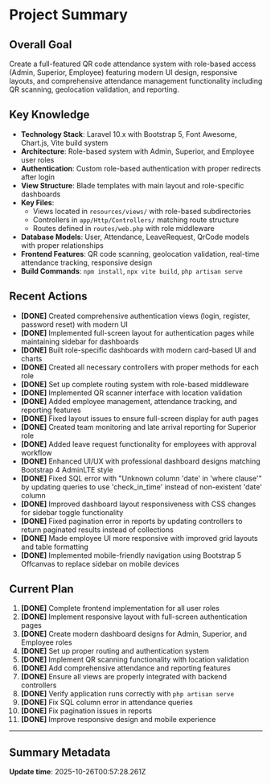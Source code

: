 # Project Summary

## Overall Goal
Create a full-featured QR code attendance system with role-based access (Admin, Superior, Employee) featuring modern UI design, responsive layouts, and comprehensive attendance management functionality including QR scanning, geolocation validation, and reporting.

## Key Knowledge
- **Technology Stack**: Laravel 10.x with Bootstrap 5, Font Awesome, Chart.js, Vite build system
- **Architecture**: Role-based system with Admin, Superior, and Employee user roles
- **Authentication**: Custom role-based authentication with proper redirects after login
- **View Structure**: Blade templates with main layout and role-specific dashboards  
- **Key Files**: 
  - Views located in `resources/views/` with role-based subdirectories
  - Controllers in `app/Http/Controllers/` matching route structure
  - Routes defined in `routes/web.php` with role middleware
- **Database Models**: User, Attendance, LeaveRequest, QrCode models with proper relationships
- **Frontend Features**: QR code scanning, geolocation validation, real-time attendance tracking, responsive design
- **Build Commands**: `npm install`, `npx vite build`, `php artisan serve`

## Recent Actions
- **[DONE]** Created comprehensive authentication views (login, register, password reset) with modern UI
- **[DONE]** Implemented full-screen layout for authentication pages while maintaining sidebar for dashboards
- **[DONE]** Built role-specific dashboards with modern card-based UI and charts
- **[DONE]** Created all necessary controllers with proper methods for each role
- **[DONE]** Set up complete routing system with role-based middleware
- **[DONE]** Implemented QR scanner interface with location validation
- **[DONE]** Added employee management, attendance tracking, and reporting features
- **[DONE]** Fixed layout issues to ensure full-screen display for auth pages
- **[DONE]** Created team monitoring and late arrival reporting for Superior role
- **[DONE]** Added leave request functionality for employees with approval workflow
- **[DONE]** Enhanced UI/UX with professional dashboard designs matching Bootstrap 4 AdminLTE style
- **[DONE]** Fixed SQL error with "Unknown column 'date' in 'where clause'" by updating queries to use 'check_in_time' instead of non-existent 'date' column
- **[DONE]** Improved dashboard layout responsiveness with CSS changes for sidebar toggle functionality
- **[DONE]** Fixed pagination error in reports by updating controllers to return paginated results instead of collections
- **[DONE]** Made employee UI more responsive with improved grid layouts and table formatting
- **[DONE]** Implemented mobile-friendly navigation using Bootstrap 5 Offcanvas to replace sidebar on mobile devices

## Current Plan
1. **[DONE]** Complete frontend implementation for all user roles
2. **[DONE]** Implement responsive layout with full-screen authentication pages  
3. **[DONE]** Create modern dashboard designs for Admin, Superior, and Employee roles
4. **[DONE]** Set up proper routing and authentication system
5. **[DONE]** Implement QR scanning functionality with location validation
6. **[DONE]** Add comprehensive attendance and reporting features
7. **[DONE]** Ensure all views are properly integrated with backend controllers
8. **[DONE]** Verify application runs correctly with `php artisan serve`
9. **[DONE]** Fix SQL column error in attendance queries
10. **[DONE]** Fix pagination issues in reports
11. **[DONE]** Improve responsive design and mobile experience

---

## Summary Metadata
**Update time**: 2025-10-26T00:57:28.261Z 
